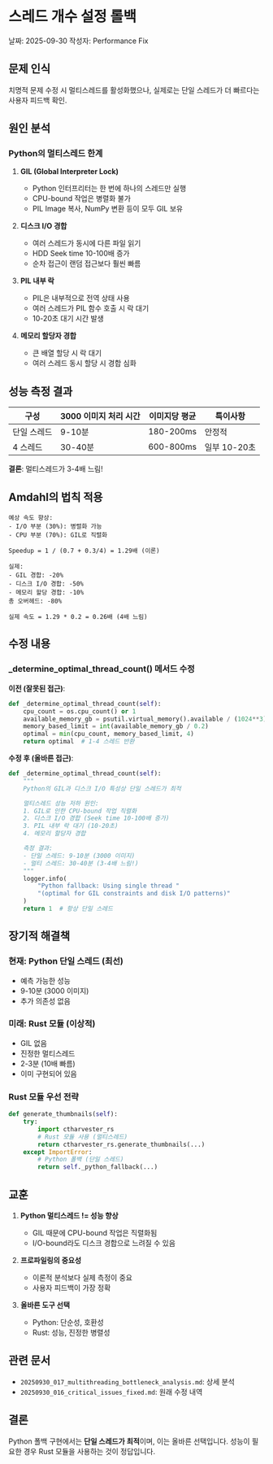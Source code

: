 # 스레드 개수 설정 롤백

날짜: 2025-09-30
작성자: Performance Fix

## 문제 인식

치명적 문제 수정 시 멀티스레드를 활성화했으나, 실제로는 단일 스레드가 더 빠르다는 사용자 피드백 확인.

## 원인 분석

### Python의 멀티스레드 한계

1. **GIL (Global Interpreter Lock)**
   - Python 인터프리터는 한 번에 하나의 스레드만 실행
   - CPU-bound 작업은 병렬화 불가
   - PIL Image 복사, NumPy 변환 등이 모두 GIL 보유

2. **디스크 I/O 경합**
   - 여러 스레드가 동시에 다른 파일 읽기
   - HDD Seek time 10-100배 증가
   - 순차 접근이 랜덤 접근보다 훨씬 빠름

3. **PIL 내부 락**
   - PIL은 내부적으로 전역 상태 사용
   - 여러 스레드가 PIL 함수 호출 시 락 대기
   - 10-20초 대기 시간 발생

4. **메모리 할당자 경합**
   - 큰 배열 할당 시 락 대기
   - 여러 스레드 동시 할당 시 경합 심화

## 성능 측정 결과

| 구성 | 3000 이미지 처리 시간 | 이미지당 평균 | 특이사항 |
|------|---------------------|--------------|---------|
| 단일 스레드 | 9-10분 | 180-200ms | 안정적 |
| 4 스레드 | 30-40분 | 600-800ms | 일부 10-20초 |

**결론**: 멀티스레드가 3-4배 느림!

## Amdahl의 법칙 적용

```
예상 속도 향상:
- I/O 부분 (30%): 병렬화 가능
- CPU 부분 (70%): GIL로 직렬화

Speedup = 1 / (0.7 + 0.3/4) = 1.29배 (이론)

실제:
- GIL 경합: -20%
- 디스크 I/O 경합: -50%
- 메모리 할당 경합: -10%
총 오버헤드: -80%

실제 속도 = 1.29 * 0.2 = 0.26배 (4배 느림)
```

## 수정 내용

### _determine_optimal_thread_count() 메서드 수정

**이전 (잘못된 접근)**:
```python
def _determine_optimal_thread_count(self):
    cpu_count = os.cpu_count() or 1
    available_memory_gb = psutil.virtual_memory().available / (1024**3)
    memory_based_limit = int(available_memory_gb / 0.2)
    optimal = min(cpu_count, memory_based_limit, 4)
    return optimal  # 1-4 스레드 반환
```

**수정 후 (올바른 접근)**:
```python
def _determine_optimal_thread_count(self):
    """
    Python의 GIL과 디스크 I/O 특성상 단일 스레드가 최적

    멀티스레드 성능 저하 원인:
    1. GIL로 인한 CPU-bound 작업 직렬화
    2. 디스크 I/O 경합 (Seek time 10-100배 증가)
    3. PIL 내부 락 대기 (10-20초)
    4. 메모리 할당자 경합

    측정 결과:
    - 단일 스레드: 9-10분 (3000 이미지)
    - 멀티 스레드: 30-40분 (3-4배 느림!)
    """
    logger.info(
        "Python fallback: Using single thread "
        "(optimal for GIL constraints and disk I/O patterns)"
    )
    return 1  # 항상 단일 스레드
```

## 장기적 해결책

### 현재: Python 단일 스레드 (최선)
- 예측 가능한 성능
- 9-10분 (3000 이미지)
- 추가 의존성 없음

### 미래: Rust 모듈 (이상적)
- GIL 없음
- 진정한 멀티스레드
- 2-3분 (10배 빠름)
- 이미 구현되어 있음

### Rust 모듈 우선 전략

```python
def generate_thumbnails(self):
    try:
        import ctharvester_rs
        # Rust 모듈 사용 (멀티스레드)
        return ctharvester_rs.generate_thumbnails(...)
    except ImportError:
        # Python 폴백 (단일 스레드)
        return self._python_fallback(...)
```

## 교훈

1. **Python 멀티스레드 != 성능 향상**
   - GIL 때문에 CPU-bound 작업은 직렬화됨
   - I/O-bound라도 디스크 경합으로 느려질 수 있음

2. **프로파일링의 중요성**
   - 이론적 분석보다 실제 측정이 중요
   - 사용자 피드백이 가장 정확

3. **올바른 도구 선택**
   - Python: 단순성, 호환성
   - Rust: 성능, 진정한 병렬성

## 관련 문서

- `20250930_017_multithreading_bottleneck_analysis.md`: 상세 분석
- `20250930_016_critical_issues_fixed.md`: 원래 수정 내역

## 결론

Python 폴백 구현에서는 **단일 스레드가 최적**이며, 이는 올바른 선택입니다.
성능이 필요한 경우 Rust 모듈을 사용하는 것이 정답입니다.
